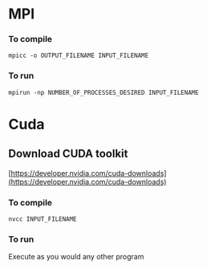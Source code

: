 # MPI
### To compile
`mpicc -o OUTPUT_FILENAME INPUT_FILENAME`

### To run
`mpirun -np NUMBER_OF_PROCESSES_DESIRED INPUT_FILENAME`

# Cuda
## Download CUDA toolkit
[https://developer.nvidia.com/cuda-downloads](https://developer.nvidia.com/cuda-downloads)
### To compile
`nvcc INPUT_FILENAME`
### To run
Execute as you would any other program
